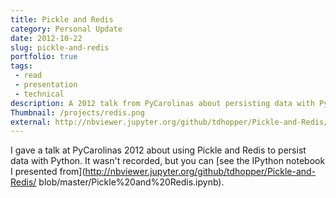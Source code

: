 ```yaml
---
title: Pickle and Redis
category: Personal Update
date: 2012-10-22
slug: pickle-and-redis
portfolio: true
tags:
 - read
 - presentation
 - technical
description: A 2012 talk from PyCarolinas about persisting data with Python
Thumbnail: /projects/redis.png
external: http://nbviewer.jupyter.org/github/tdhopper/Pickle-and-Redis/blob/master/Pickle%20and%20Redis.ipynb
---
```


I gave a talk at PyCarolinas 2012 about using Pickle and Redis to persist data with Python. It wasn't recorded, but you can [see the IPython notebook I presented from](http://nbviewer.jupyter.org/github/tdhopper/Pickle-and-Redis/
blob/master/Pickle%20and%20Redis.ipynb).
